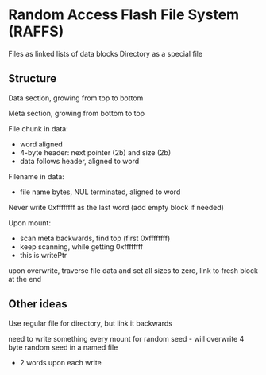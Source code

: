 # Random Access Flash File System (RAFFS)

Files as linked lists of data blocks
Directory as a special file

## Structure

Data section, growing from top to bottom

Meta section, growing from bottom to top

File chunk in data:
* word aligned
* 4-byte header: next pointer (2b) and size (2b)
* data follows header, aligned to word

Filename in data:
* file name bytes, NUL terminated, aligned to word

Never write 0xffffffff as the last word (add empty block if needed)

Upon mount:
* scan meta backwards, find top (first 0xffffffff)
* keep scanning, while getting 0xffffffff
* this is writePtr

upon overwrite, traverse file data and set all sizes to zero, link to fresh block at the end

## Other ideas

Use regular file for directory, but link it backwards

need to write something every mount for random seed - will overwrite 4 byte random seed in a named file
- 2 words upon each write
